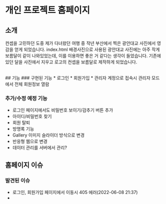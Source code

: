# 개인 프로젝트 홈페이지

## 소개
컨셉을 고민하던 도중 제가 다녀왔던 여행 중 작년 부산에서 찍은 광안대교 사진에서 영감을 얻게 되었습니다.
index.html 배경사진으로 사용된 광안대교 사진에는 아주 작게 보름달이 같이 나와있었는데, 이를 이용하면 좋은 거 같다는 생각이 들었습니다.
기존에 있던 달을 사진에서 지우고 로고의 컨셉을 보름달로 제작하게 되었습니다.

<br>
## 기능
### 구현된 기능
  * 로그인
  * 회원가입
  * 관리자 계정으로 접속시 관리자 모드에서 전체 회원정보 열람

### 추가/수정 예정 기능
  * 로그인 페이지에서도 비밀번호 보이기/감추기 버튼 추가
  * 아이디/비밀번호 찾기
  * 회원 탈퇴
  * 방명록 기능
  * Gallery 이미지 슬라이더 방식으로 변경
  * 반응형 웹으로 변경
  * 데이터 관리를 서버에서 관리?



## 홈페이지 이슈
### 발견된 이슈
  * 로그인, 회원가입 페이지에서 이동시 405 에러(2022-06-08 21:37)
  * 

